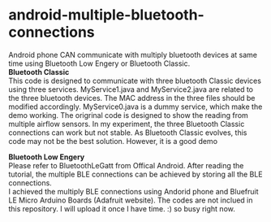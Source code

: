 android-multiple-bluetooth-connections
======================================
Android phone CAN communicate with multiply bluetooth devices at same time using Bluetooth Low Engery or Bluetooth Classic.<br />
**Bluetooth Classic**<br />
This code is designed to communicate with three bluetooth Classic devices using three services. MyService1.java and MyService2.java are related to the three bluetooth devices. The MAC address in the three files should be modified accordingly. MyService0.java is a dummy service, which make the demo working. The origrinal code is designed to show the reading from multiple airflow sensors. In my experiment, the three Bluetooth Classic connections can work but not stable. As Bluetooth Classic evolves, this code may not be the best solution. However, it is a good demo  <br />

**Bluetooth Low Engery** <br />
Please refer to BluetoothLeGatt from Offical Android. After reading the tutorial, the multiple BLE connections can be achieved by storing all the BLE connections. <br />
I achieved the multiply BLE connections using Andorid phone and Bluefruit LE Micro Arduino Boards (Adafruit website). The codes are not inclued in this repository. I will upload it once I have time. :) so busy right now.
